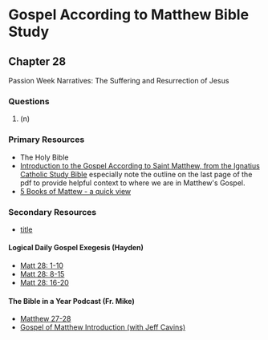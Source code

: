 # Gospel According to Matthew Bible Study

## Chapter 28

Passion Week Narratives: The Suffering and Resurrection of Jesus

### Questions
1. (n) 

### Primary Resources
* The Holy Bible
* [Introduction to the Gospel According to Saint Matthew, from the Ignatius Catholic Study Bible](https://drive.google.com/file/d/1IbrAF5TRJj90vyF3-0E3qVN-1Fx6pDYB/view?usp=drive_link)
  especially note the outline on the last page of the pdf to provide helpful context to where we are in Matthew's
  Gospel.
* [5 Books of Mattew - a quick view](https://drive.google.com/file/d/1ZLQ7OxPDoCfhrEc0dyJTNqB-KYKo5Ot5/view?usp=sharing)

### Secondary Resources
* [title](https://youtu.be/2bH4hpCB2VU?si=2ApGlzc8Gvtb2663)


#### Logical Daily Gospel Exegesis (Hayden)
* [Matt 28: 1-10](https://open.spotify.com/episode/759dAt4XDvSl4JkPdDYhe6?si=BRM-9hjxSPO-JrVyUKkfhg)
* [Matt 28: 8-15](https://open.spotify.com/episode/6IDkelZYtJKy9pI7Od24La?si=nOTj1ef8STWiaF90fIXm7w)
* [Matt 28: 16-20](https://open.spotify.com/episode/7jg4KlbsPnwS4nfY0hdbED?si=QxqXCr-eSXOxuoHNqvb3DA)

#### The Bible in a Year Podcast (Fr. Mike)

* [Matthew 27-28](https://open.spotify.com/episode/1UU2zn96QzgQEWH9HnM9C3?si=Av7bi_XuQLmjPWmpF_bysg)
* [Gospel of Matthew Introduction (with Jeff Cavins)](https://open.spotify.com/episode/4oKy0KCxtQWmdO6THASsGC)
